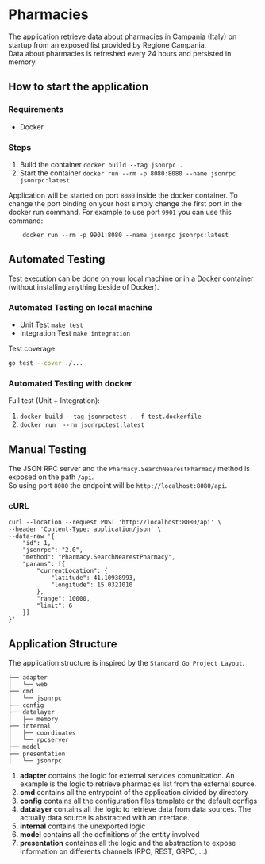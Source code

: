 # Pharmacies

The application retrieve data about pharmacies in Campania (Italy) on startup from an exposed list provided by Regione Campania.  
Data about pharmacies is refreshed every 24 hours and persisted in memory.  

## How to start the application

### Requirements
* Docker

### Steps

1. Build the container `docker build --tag jsonrpc .`
2. Start the container `docker run --rm -p 8080:8080 --name jsonrpc jsonrpc:latest`


Application will be started on port `8080` inside the docker container. To change the port binding on your host simply change the first port in the docker run command. 
For example to use port `9901` you can use this command:
```docker
    docker run --rm -p 9901:8080 --name jsonrpc jsonrpc:latest
```

## Automated Testing
Test execution can be done on your local machine or in a Docker container (without installing anything beside of Docker).  

### Automated Testing on local machine

* Unit Test `make test`
* Integration Test `make integration`

Test coverage 
```bash
go test --cover ./...
```

### Automated Testing with docker

Full test (Unit + Integration):
1. `docker build --tag jsonrpctest . -f test.dockerfile`
2. `docker run  --rm jsonrpctest:latest`

## Manual Testing

The JSON RPC server and the `Pharmacy.SearchNearestPharmacy` method is exposed on the path `/api`.  
So using port `8080` the endpoint will be `http://localhost:8080/api`.  

### cURL

```cURL
curl --location --request POST 'http://localhost:8080/api' \
--header 'Content-Type: application/json' \
--data-raw '{
    "id": 1,
    "jsonrpc": "2.0",
    "method": "Pharmacy.SearchNearestPharmacy",
    "params": [{
        "currentLocation": {
            "latitude": 41.10938993,
            "longitude": 15.0321010
        },
        "range": 10000,
        "limit": 6
    }]
}'
```

## Application Structure

The application structure is inspired by the `Standard Go Project Layout`.  

```
├── adapter
│   └── web
├── cmd
│   └── jsonrpc
├── config
├── datalayer
│   ├── memory
├── internal
│   ├── coordinates
│   └── rpcserver
├── model
├── presentation
│   └── jsonrpc
```

1. **adapter** contains the logic for external services comunication. An example is the logic to retrieve pharmacies list from the external source.
2. **cmd** contains all the entrypoint of the application divided by directory
3. **config** contains all the configuration files template or the default configs
4. **datalayer** contains all the logic to retrieve data from data sources. The actually data source is abstracted with an interface.
5. **internal** contains the unexported logic
6. **model** contains all the definitions of the entity involved
7. **presentation** containes all the logic and the abstraction to expose information on differents channels (RPC, REST, GRPC, ...)